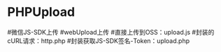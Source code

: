 # PHPUpload
#微信JS-SDK上传
#webUpload上传
#直接上传到OSS：upload.js
#封装的cURL请求：http.php
#封装获取JS-SDK签名-Token：upload.php